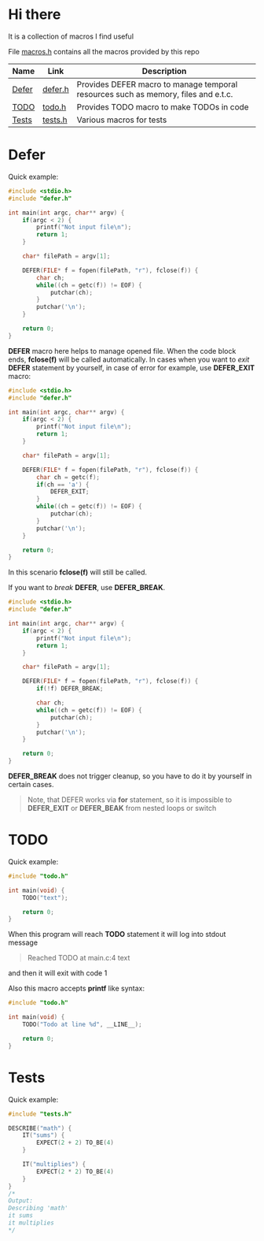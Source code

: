 # Hi there
It is a collection of macros I find useful

File [macros.h](https://raw.githubusercontent.com/Astroner/macros/master/macros.h) contains all the macros provided by this repo

| Name | Link | Description |
| --- | --- | --- |
| [Defer](#defer) | [defer.h](https://raw.githubusercontent.com/Astroner/macros/master/defer.h) | Provides DEFER macro to manage temporal resources such as memory, files and e.t.c. |
| [TODO](#todo) | [todo.h](https://raw.githubusercontent.com/Astroner/macros/master/todo.h) | Provides TODO macro to make TODOs in code |
| [Tests](#tests) | [tests.h](https://raw.githubusercontent.com/Astroner/macros/master/tests.h) | Various macros for tests |

# Defer
Quick example:
```c
#include <stdio.h>
#include "defer.h"

int main(int argc, char** argv) {
    if(argc < 2) {
        printf("Not input file\n");
        return 1;
    }

    char* filePath = argv[1];

    DEFER(FILE* f = fopen(filePath, "r"), fclose(f)) {
        char ch;
        while((ch = getc(f)) != EOF) {
            putchar(ch);
        }
        putchar('\n');
    }

    return 0;
}
```

**DEFER** macro here helps to manage opened file. When the code block ends, **fclose(f)** will be called automatically.
In cases when you want to *exit* **DEFER** statement by yourself, in case of error for example, use **DEFER_EXIT** macro:
```c
#include <stdio.h>
#include "defer.h"

int main(int argc, char** argv) {
    if(argc < 2) {
        printf("Not input file\n");
        return 1;
    }

    char* filePath = argv[1];

    DEFER(FILE* f = fopen(filePath, "r"), fclose(f)) {
        char ch = getc(f);
        if(ch == 'a') {
            DEFER_EXIT;
        }
        while((ch = getc(f)) != EOF) {
            putchar(ch);
        }
        putchar('\n');
    }

    return 0;
}
```
In this scenario **fclose(f)** will still be called.

If you want to *break* **DEFER**, use **DEFER_BREAK**.
```c
#include <stdio.h>
#include "defer.h"

int main(int argc, char** argv) {
    if(argc < 2) {
        printf("Not input file\n");
        return 1;
    }

    char* filePath = argv[1];

    DEFER(FILE* f = fopen(filePath, "r"), fclose(f)) {
        if(!f) DEFER_BREAK;

        char ch;
        while((ch = getc(f)) != EOF) {
            putchar(ch);
        }
        putchar('\n');
    }

    return 0;
}
```
**DEFER_BREAK** does not trigger cleanup, so you have to do it by yourself in certain cases.

> Note, that DEFER works via **for** statement, so it is impossible to **DEFER_EXIT** or **DEFER_BEAK** from nested loops or switch

# TODO
Quick example:
```c
#include "todo.h"

int main(void) {
    TODO("text");

    return 0;
}
```
When this program will reach **TODO** statement it will log into stdout message
> Reached TODO at main.c:4
> text

and then it will exit with code 1

Also this macro accepts **printf** like syntax:
```c
#include "todo.h"

int main(void) {
    TODO("Todo at line %d", __LINE__);

    return 0;
}
```

# Tests 
Quick example:
```c
#include "tests.h"

DESCRIBE("math") {
    IT("sums") {
        EXPECT(2 + 2) TO_BE(4)
    }

    IT("multiplies") {
        EXPECT(2 * 2) TO_BE(4)
    }
}
/*
Output:
Describing 'math'
it sums
it multiplies
*/
```
